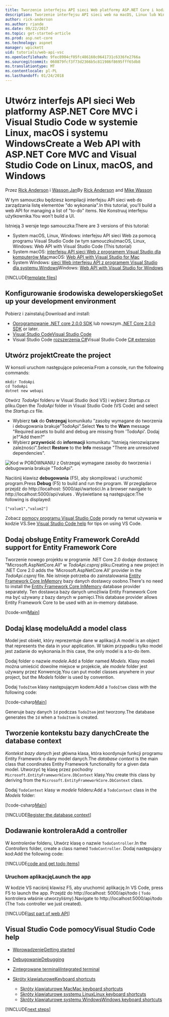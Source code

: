 ```yaml
---
title: Tworzenie interfejsu API sieci Web platformy ASP.NET Core i kodzie VS
description: Tworzenie interfejsu API sieci web na macOS, Linux lub Windows z platformy ASP.NET Core MVC i Visual Studio Code
author: rick-anderson
ms.author: riande
ms.date: 09/22/2017
ms.topic: get-started-article
ms.prod: asp.net-core
ms.technology: aspnet
manager: wpickett
uid: tutorials/web-api-vsc
ms.openlocfilehash: 9fec8904cf05fc486160c0641731c6336fe2766a
ms.sourcegitcommit: 060879fcf3f73d2366b5c811986f8695fff65db8
ms.translationtype: MT
ms.contentlocale: pl-PL
ms.lasthandoff: 01/24/2018
---
```

# <a name="create-a-web-api-with-aspnet-core-mvc-and-visual-studio-code-on-linux-macos-and-windows"></a><span data-ttu-id="c02f0-103">Utwórz interfejs API sieci Web platformy ASP.NET Core MVC i Visual Studio Code w systemie Linux, macOS i systemu Windows</span><span class="sxs-lookup"><span data-stu-id="c02f0-103">Create a Web API with ASP.NET Core MVC and Visual Studio Code on Linux, macOS, and Windows</span></span>

<span data-ttu-id="c02f0-104">Przez [Rick Anderson](https://twitter.com/RickAndMSFT) i [Wasson Jan](https://github.com/mikewasson)</span><span class="sxs-lookup"><span data-stu-id="c02f0-104">By [Rick Anderson](https://twitter.com/RickAndMSFT) and [Mike Wasson](https://github.com/mikewasson)</span></span>

<span data-ttu-id="c02f0-105">W tym samouczku będziesz kompilacji interfejsu API sieci web do zarządzania listę elementów "do wykonania".</span><span class="sxs-lookup"><span data-stu-id="c02f0-105">In this tutorial, you’ll build a web API for managing a list of "to-do" items.</span></span> <span data-ttu-id="c02f0-106">Nie Konstruuj interfejsu użytkownika.</span><span class="sxs-lookup"><span data-stu-id="c02f0-106">You won’t build a UI.</span></span>

<span data-ttu-id="c02f0-107">Istnieją 3 wersje tego samouczka:</span><span class="sxs-lookup"><span data-stu-id="c02f0-107">There are 3 versions of this tutorial:</span></span>

* <span data-ttu-id="c02f0-108">System macOS, Linux, Windows: interfejsu API sieci Web za pomocą programu Visual Studio Code (w tym samouczku)</span><span class="sxs-lookup"><span data-stu-id="c02f0-108">macOS, Linux, Windows: Web API with Visual Studio Code (This tutorial)</span></span>
* <span data-ttu-id="c02f0-109">System macOS: [interfejsu API sieci Web z programem Visual Studio dla komputerów Mac](xref:tutorials/first-web-api-mac)</span><span class="sxs-lookup"><span data-stu-id="c02f0-109">macOS: [Web API with Visual Studio for Mac](xref:tutorials/first-web-api-mac)</span></span>
* <span data-ttu-id="c02f0-110">System Windows: [sieci Web interfejsu API z programem Visual Studio dla systemu Windows](xref:tutorials/first-web-api)</span><span class="sxs-lookup"><span data-stu-id="c02f0-110">Windows: [Web API with Visual Studio for Windows](xref:tutorials/first-web-api)</span></span>

<!-- WARNING: The code AND images in this doc are used by uid: tutorials/web-api-vsc, tutorials/first-web-api-mac and tutorials/first-web-api. If you change any code/images in this tutorial, update uid: tutorials/web-api-vsc -->

[!INCLUDE[template files](../includes/webApi/intro.md)]

## <a name="set-up-your-development-environment"></a><span data-ttu-id="c02f0-111">Konfigurowanie środowiska deweloperskiego</span><span class="sxs-lookup"><span data-stu-id="c02f0-111">Set up your development environment</span></span>

<span data-ttu-id="c02f0-112">Pobierz i zainstaluj:</span><span class="sxs-lookup"><span data-stu-id="c02f0-112">Download and install:</span></span>
- <span data-ttu-id="c02f0-113">[Oprogramowanie .NET core 2.0.0 SDK](https://www.microsoft.com/net/core) lub nowszym.</span><span class="sxs-lookup"><span data-stu-id="c02f0-113">[.NET Core 2.0.0 SDK](https://www.microsoft.com/net/core) or later.</span></span>
- [<span data-ttu-id="c02f0-114">Visual Studio Code</span><span class="sxs-lookup"><span data-stu-id="c02f0-114">Visual Studio Code</span></span>](https://code.visualstudio.com)
- <span data-ttu-id="c02f0-115">Visual Studio Code [rozszerzenia C#](https://marketplace.visualstudio.com/items?itemName=ms-vscode.csharp)</span><span class="sxs-lookup"><span data-stu-id="c02f0-115">Visual Studio Code [C# extension](https://marketplace.visualstudio.com/items?itemName=ms-vscode.csharp)</span></span>

## <a name="create-the-project"></a><span data-ttu-id="c02f0-116">Utwórz projekt</span><span class="sxs-lookup"><span data-stu-id="c02f0-116">Create the project</span></span>

<span data-ttu-id="c02f0-117">W konsoli uruchom następujące polecenia:</span><span class="sxs-lookup"><span data-stu-id="c02f0-117">From a console, run the following commands:</span></span>

```console
mkdir TodoApi
cd TodoApi
dotnet new webapi
```

<span data-ttu-id="c02f0-118">Otwórz *TodoApi* folderu w Visual Studio (kod VS) i wybierz *Startup.cs* pliku.</span><span class="sxs-lookup"><span data-stu-id="c02f0-118">Open the *TodoApi* folder in Visual Studio Code (VS Code) and select the *Startup.cs* file.</span></span>

- <span data-ttu-id="c02f0-119">Wybierz **tak** do **Ostrzegaj** komunikatu "zasoby wymagane do tworzenia i debugowania brakuje"TodoApi".</span><span class="sxs-lookup"><span data-stu-id="c02f0-119">Select **Yes** to the **Warn** message "Required assets to build and debug are missing from 'TodoApi'.</span></span> <span data-ttu-id="c02f0-120">Dodaj je?"</span><span class="sxs-lookup"><span data-stu-id="c02f0-120">Add them?"</span></span>
- <span data-ttu-id="c02f0-121">Wybierz **przywrócić** do **informacji** komunikatu "Istnieją nierozwiązane zależności".</span><span class="sxs-lookup"><span data-stu-id="c02f0-121">Select **Restore** to the **Info** message "There are unresolved dependencies".</span></span>

<!-- uid: tutorials/first-mvc-app-xplat/start-mvc uses the pic below. If you change it, make sure it's consistent -->

![Kod w PORÓWNANIU z Ostrzegaj wymagane zasoby do tworzenia i debugowania brakuje "TodoApi".](web-api-vsc/_static/vsc_restore.png)

<span data-ttu-id="c02f0-125">Naciśnij klawisz **debugowania** (F5), aby skompilować i uruchomić program.</span><span class="sxs-lookup"><span data-stu-id="c02f0-125">Press **Debug** (F5) to build and run the program.</span></span> <span data-ttu-id="c02f0-126">W przeglądarce przejdź do http://localhost: 5000/api/wartości.</span><span class="sxs-lookup"><span data-stu-id="c02f0-126">In a browser navigate to http://localhost:5000/api/values .</span></span> <span data-ttu-id="c02f0-127">Wyświetlane są następujące:</span><span class="sxs-lookup"><span data-stu-id="c02f0-127">The following is displayed:</span></span>

`["value1","value2"]`

<span data-ttu-id="c02f0-128">Zobacz [pomocy programu Visual Studio Code](#visual-studio-code-help) porady na temat używania w kodzie VS.</span><span class="sxs-lookup"><span data-stu-id="c02f0-128">See [Visual Studio Code help](#visual-studio-code-help) for tips on using VS Code.</span></span>

## <a name="add-support-for-entity-framework-core"></a><span data-ttu-id="c02f0-129">Dodaj obsługę Entity Framework Core</span><span class="sxs-lookup"><span data-stu-id="c02f0-129">Add support for Entity Framework Core</span></span>

<span data-ttu-id="c02f0-130">Tworzenie nowego projektu w programie .NET Core 2.0 dodaje dostawcę "Microsoft.AspNetCore.All" w *TodoApi.csproj* pliku.</span><span class="sxs-lookup"><span data-stu-id="c02f0-130">Creating a new project in .NET Core 2.0 adds the 'Microsoft.AspNetCore.All' provider in the *TodoApi.csproj* file.</span></span> <span data-ttu-id="c02f0-131">Nie istnieje potrzeba do zainstalowania [Entity Framework Core InMemory](https://docs.microsoft.com/ef/core/providers/in-memory/) bazy danych dostawcy osobno.</span><span class="sxs-lookup"><span data-stu-id="c02f0-131">There's no need to install the [Entity Framework Core InMemory](https://docs.microsoft.com/ef/core/providers/in-memory/) database provider separately.</span></span> <span data-ttu-id="c02f0-132">Ten dostawca bazy danych umożliwia Entity Framework Core ma być używany z bazy danych w pamięci.</span><span class="sxs-lookup"><span data-stu-id="c02f0-132">This database provider allows Entity Framework Core to be used with an in-memory database.</span></span>

[!code-xml[Main](web-api-vsc/sample/TodoApi/TodoApi.csproj?highlight=12)]

## <a name="add-a-model-class"></a><span data-ttu-id="c02f0-133">Dodaj klasę modelu</span><span class="sxs-lookup"><span data-stu-id="c02f0-133">Add a model class</span></span>

<span data-ttu-id="c02f0-134">Model jest obiekt, który reprezentuje dane w aplikacji.</span><span class="sxs-lookup"><span data-stu-id="c02f0-134">A model is an object that represents the data in your application.</span></span> <span data-ttu-id="c02f0-135">W takim przypadku tylko model jest zadanie do wykonania.</span><span class="sxs-lookup"><span data-stu-id="c02f0-135">In this case, the only model is a to-do item.</span></span>

<span data-ttu-id="c02f0-136">Dodaj folder o nazwie *modele*.</span><span class="sxs-lookup"><span data-stu-id="c02f0-136">Add a folder named *Models*.</span></span> <span data-ttu-id="c02f0-137">Klasy modeli można umieścić dowolne miejsce w projekcie, ale *modele* folder jest używany przez Konwencję.</span><span class="sxs-lookup"><span data-stu-id="c02f0-137">You can put model classes anywhere in your project, but the *Models* folder is used by convention.</span></span>

<span data-ttu-id="c02f0-138">Dodaj `TodoItem` klasy następującym kodem:</span><span class="sxs-lookup"><span data-stu-id="c02f0-138">Add a `TodoItem` class with the following code:</span></span>

[!code-csharp[Main](first-web-api/sample/TodoApi/Models/TodoItem.cs)]

<span data-ttu-id="c02f0-139">Generuje bazy danych `Id` podczas `TodoItem` jest tworzony.</span><span class="sxs-lookup"><span data-stu-id="c02f0-139">The database generates the `Id` when a `TodoItem` is created.</span></span>

## <a name="create-the-database-context"></a><span data-ttu-id="c02f0-140">Tworzenie kontekstu bazy danych</span><span class="sxs-lookup"><span data-stu-id="c02f0-140">Create the database context</span></span>

<span data-ttu-id="c02f0-141">*Kontekst bazy danych* jest główna klasa, która koordynuje funkcji programu Entity Framework o dany model danych.</span><span class="sxs-lookup"><span data-stu-id="c02f0-141">The *database context* is the main class that coordinates Entity Framework functionality for a given data model.</span></span> <span data-ttu-id="c02f0-142">Utworzyć tę klasę przez pochodny `Microsoft.EntityFrameworkCore.DbContext` klasy.</span><span class="sxs-lookup"><span data-stu-id="c02f0-142">You create this class by deriving from the `Microsoft.EntityFrameworkCore.DbContext` class.</span></span>

<span data-ttu-id="c02f0-143">Dodaj `TodoContext` klasy w *modele* folderu:</span><span class="sxs-lookup"><span data-stu-id="c02f0-143">Add a `TodoContext` class in the *Models* folder:</span></span>

[!code-csharp[Main](first-web-api/sample/TodoApi/Models/TodoContext.cs)]

[!INCLUDE[Register the database context](../includes/webApi/register_dbContext.md)]

## <a name="add-a-controller"></a><span data-ttu-id="c02f0-144">Dodawanie kontrolera</span><span class="sxs-lookup"><span data-stu-id="c02f0-144">Add a controller</span></span>

<span data-ttu-id="c02f0-145">W *kontrolerów* folderu, Utwórz klasę o nazwie `TodoController`.</span><span class="sxs-lookup"><span data-stu-id="c02f0-145">In the *Controllers* folder, create a class named `TodoController`.</span></span> <span data-ttu-id="c02f0-146">Dodaj następujący kod:</span><span class="sxs-lookup"><span data-stu-id="c02f0-146">Add the following code:</span></span>

[!INCLUDE[code and get todo items](../includes/webApi/getTodoItems.md)]

### <a name="launch-the-app"></a><span data-ttu-id="c02f0-147">Uruchom aplikację</span><span class="sxs-lookup"><span data-stu-id="c02f0-147">Launch the app</span></span>

<span data-ttu-id="c02f0-148">W kodzie VS naciśnij klawisz F5, aby uruchomić aplikację.</span><span class="sxs-lookup"><span data-stu-id="c02f0-148">In VS Code, press F5 to launch the app.</span></span> <span data-ttu-id="c02f0-149">Przejdź do http://localhost: 5000/api/todo ( `Todo` kontrolera właśnie utworzyliśmy).</span><span class="sxs-lookup"><span data-stu-id="c02f0-149">Navigate to  http://localhost:5000/api/todo   (The `Todo` controller we just created).</span></span>

[!INCLUDE[last part of web API](../includes/webApi/end.md)]

## <a name="visual-studio-code-help"></a><span data-ttu-id="c02f0-150">Visual Studio Code pomocy</span><span class="sxs-lookup"><span data-stu-id="c02f0-150">Visual Studio Code help</span></span>

- [<span data-ttu-id="c02f0-151">Wprowadzenie</span><span class="sxs-lookup"><span data-stu-id="c02f0-151">Getting started</span></span>](https://code.visualstudio.com/docs)
- [<span data-ttu-id="c02f0-152">Debugowanie</span><span class="sxs-lookup"><span data-stu-id="c02f0-152">Debugging</span></span>](https://code.visualstudio.com/docs/editor/debugging)
- [<span data-ttu-id="c02f0-153">Zintegrowane terminali</span><span class="sxs-lookup"><span data-stu-id="c02f0-153">Integrated terminal</span></span>](https://code.visualstudio.com/docs/editor/integrated-terminal)
- [<span data-ttu-id="c02f0-154">Skróty klawiaturowe</span><span class="sxs-lookup"><span data-stu-id="c02f0-154">Keyboard shortcuts</span></span>](https://code.visualstudio.com/docs/getstarted/keybindings#_keyboard-shortcuts-reference)

  - [<span data-ttu-id="c02f0-155">Skróty klawiaturowe Mac</span><span class="sxs-lookup"><span data-stu-id="c02f0-155">Mac keyboard shortcuts</span></span>](https://code.visualstudio.com/shortcuts/keyboard-shortcuts-macos.pdf)
  - [<span data-ttu-id="c02f0-156">Skróty klawiaturowe systemu Linux</span><span class="sxs-lookup"><span data-stu-id="c02f0-156">Linux keyboard shortcuts</span></span>](https://code.visualstudio.com/shortcuts/keyboard-shortcuts-linux.pdf)
  - [<span data-ttu-id="c02f0-157">Skróty klawiaturowe systemu Windows</span><span class="sxs-lookup"><span data-stu-id="c02f0-157">Windows keyboard shortcuts</span></span>](https://code.visualstudio.com/shortcuts/keyboard-shortcuts-windows.pdf)

[!INCLUDE[next steps](../includes/webApi/next.md)]


